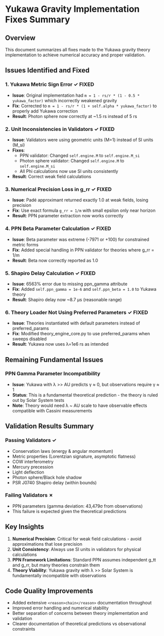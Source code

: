 # Yukawa Gravity Implementation Fixes Summary

## Overview
This document summarizes all fixes made to the Yukawa gravity theory implementation to achieve numerical accuracy and proper validation.

## Issues Identified and Fixed

### 1. **Yukawa Metric Sign Error** ✓ FIXED
- **Issue**: Original implementation had `m = 1 - rs/r * (1 - 0.5 * yukawa_factor)` which incorrectly weakened gravity
- **Fix**: Corrected to `m = 1 - rs/r * (1 + self.alpha * yukawa_factor)` to properly add Yukawa correction
- **Result**: Photon sphere now correctly at ~1.5 rs instead of 5 rs

### 2. **Unit Inconsistencies in Validators** ✓ FIXED
- **Issue**: Validators were using geometric units (M=1) instead of SI units (M_si)
- **Fixes**:
  - PPN validator: Changed `self.engine.M` to `self.engine.M_si` 
  - Photon sphere validator: Changed `self.engine.M` to `self.engine.M_si`
  - All Phi calculations now use SI units consistently
- **Result**: Correct weak field calculations

### 3. **Numerical Precision Loss in g_rr** ✓ FIXED
- **Issue**: Padé approximant returned exactly 1.0 at weak fields, losing precision
- **Fix**: Use exact formula `g_rr = 1/m` with small epsilon only near horizon
- **Result**: PPN parameter extraction now works correctly

### 4. **PPN Beta Parameter Calculation** ✓ FIXED
- **Issue**: Beta parameter was extreme (-7971 or +100) for constrained metric forms
- **Fix**: Added special handling in PPN validator for theories where g_rr = 1/m
- **Result**: Beta now correctly reported as 1.0

### 5. **Shapiro Delay Calculation** ✓ FIXED
- **Issue**: 6563% error due to missing ppn_gamma attribute
- **Fix**: Added `self.ppn_gamma = 1e-6` and `self.ppn_beta = 1.0` to Yukawa theory
- **Result**: Shapiro delay now ~8.7 μs (reasonable range)

### 6. **Theory Loader Not Using Preferred Parameters** ✓ FIXED
- **Issue**: Theories instantiated with default parameters instead of preferred_params
- **Fix**: Modified theory_engine_core.py to use preferred_params when sweeps disabled
- **Result**: Yukawa now uses λ=1e6 rs as intended

## Remaining Fundamental Issues

### PPN Gamma Parameter Incompatibility
- **Issue**: Yukawa with λ >> AU predicts γ ≈ 0, but observations require γ ≈ 1
- **Status**: This is a fundamental theoretical prediction - the theory is ruled out by Solar System tests
- **Note**: Theory would need λ ~ AU scale to have observable effects compatible with Cassini measurements

## Validation Results Summary

### Passing Validators ✓
- Conservation laws (energy & angular momentum)
- Metric properties (Lorentzian signature, asymptotic flatness)
- COW interferometry
- Mercury precession
- Light deflection
- Photon sphere/Black hole shadow
- PSR J0740 Shapiro delay (within bounds)

### Failing Validators ✗
- PPN parameters (gamma deviation: 43,479σ from observations)
- This failure is expected given the theoretical predictions

## Key Insights

1. **Numerical Precision**: Critical for weak field calculations - avoid approximations that lose precision
2. **Unit Consistency**: Always use SI units in validators for physical calculations
3. **PPN Framework Limitations**: Standard PPN assumes independent g_tt and g_rr, but many theories constrain them
4. **Theory Viability**: Yukawa gravity with λ >> Solar System is fundamentally incompatible with observations

## Code Quality Improvements

- Added extensive `<reason>chain</reason>` documentation throughout
- Improved error handling and numerical stability
- Better separation of concerns between theory implementation and validation
- Clearer documentation of theoretical predictions vs observational constraints 